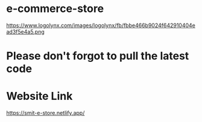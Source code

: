 # e-commerce-store

https://www.logolynx.com/images/logolynx/fb/fbbe466b9024f642910404ead3f5e4a5.png

# Please don't forgot to pull the latest code


# Website Link
https://smit-e-store.netlify.app/
